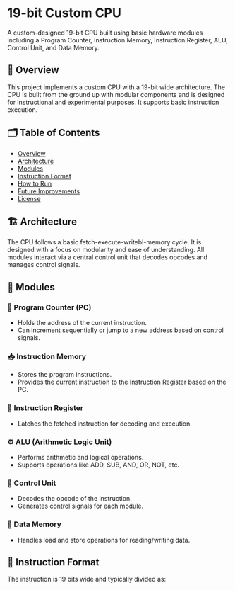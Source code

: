 # 19-bit Custom CPU

A custom-designed 19-bit CPU built using basic hardware modules including a Program Counter, Instruction Memory, Instruction Register, ALU, Control Unit, and Data Memory.

## 🧠 Overview

This project implements a custom CPU with a 19-bit wide architecture. The CPU is built from the ground up with modular components and is designed for instructional and experimental purposes. It supports basic instruction execution.
## 🗂️ Table of Contents
- [Overview](#-overview)
- [Architecture](#-architecture)
- [Modules](#-modules)
- [Instruction Format](#-instruction-format)
- [How to Run](#-how-to-run)
- [Future Improvements](#-future-improvements)
- [License](#license)

## 🏗️ Architecture

The CPU follows a basic fetch-execute-writebl-memory cycle. It is designed with a focus on modularity and ease of understanding. All modules interact via a central control unit that decodes opcodes and manages control signals.

## 🔧 Modules

### 📍 Program Counter (PC)
- Holds the address of the current instruction.
- Can increment sequentially or jump to a new address based on control signals.

### 📥 Instruction Memory
- Stores the program instructions.
- Provides the current instruction to the Instruction Register based on the PC.

### 📄 Instruction Register
- Latches the fetched instruction for decoding and execution.

### ⚙️ ALU (Arithmetic Logic Unit)
- Performs arithmetic and logical operations.
- Supports operations like ADD, SUB, AND, OR, NOT, etc.

### 🧭 Control Unit
- Decodes the opcode of the instruction.
- Generates control signals for each module.

### 💾 Data Memory
- Handles load and store operations for reading/writing data.

## 🧾 Instruction Format

The instruction is 19 bits wide and typically divided as:

